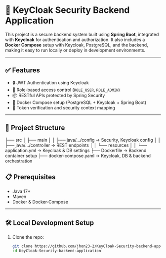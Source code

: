 # 🔐 KeyCloak Security Backend Application

This project is a secure backend system built using **Spring Boot**, integrated with **Keycloak** for authentication and authorization. It also includes a **Docker Compose** setup with Keycloak, PostgreSQL, and the backend, making it easy to run locally or deploy in development environments.

---

## ✅ Features

- 🔒 JWT Authentication using Keycloak
- 🔑 Role-based access control (`ROLE_USER`, `ROLE_ADMIN`)
- 📦 RESTful APIs protected by Spring Security
- 🐳 Docker Compose setup (PostgreSQL + Keycloak + Spring Boot)
- 🔄 Token verification and security context mapping

---

## 📁 Project Structure
├── src
│   ├── main
│   │   ├── java/.../config       → Security, Keycloak config
│   │   ├── java/.../controller   → REST endpoints
│   │   └── resources
│   │       └── application.yml   → Keycloak & DB settings
├── Dockerfile                    → Backend container setup
├── docker-compose.yaml          → Keycloak, DB & backend orchestration


## 📋 Prerequisites

- Java 17+
- Maven
- Docker & Docker‑Compose

---

## 🛠️ Local Development Setup

1. Clone the repo:
   ```bash
   git clone https://github.com/jhon23-2/KeyCloak-Security-backend-application.git
   cd KeyCloak-Security-backend-application

